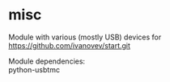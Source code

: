 misc
====

Module with various (mostly USB) devices for
https://github.com/ivanovev/start.git

Module dependencies:  
    python-usbtmc  

